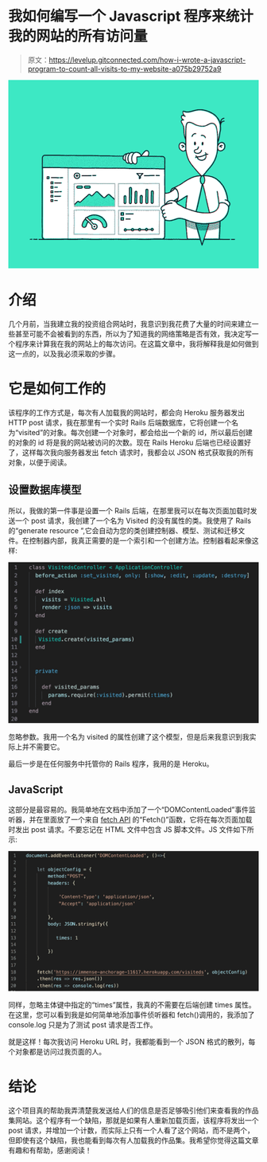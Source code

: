 # 我如何编写一个 Javascript 程序来统计我的网站的所有访问量

> 原文：<https://levelup.gitconnected.com/how-i-wrote-a-javascript-program-to-count-all-visits-to-my-website-a075b29752a9>

![](img/02e42b23707f25dfe4a52dc57bb51b2b.png)

# 介绍

几个月前，当我建立我的投资组合网站时，我意识到我花费了大量的时间来建立一些甚至可能不会被看到的东西，所以为了知道我的网络策略是否有效，我决定写一个程序来计算我在我的网站上的每次访问。在这篇文章中，我将解释我是如何做到这一点的，以及我必须采取的步骤。

# 它是如何工作的

该程序的工作方式是，每次有人加载我的网站时，都会向 Heroku 服务器发出 HTTP post 请求，我在那里有一个实时 Rails 后端数据库，它将创建一个名为“visited”的对象。每次创建一个对象时，都会给出一个新的 id，所以最后创建的对象的 id 将是我的网站被访问的次数。现在 Rails Heroku 后端也已经设置好了，这样每次我向服务器发出 fetch 请求时，我都会以 JSON 格式获取我的所有对象，以便于阅读。

## 设置数据库模型

所以，我做的第一件事是设置一个 Rails 后端，在那里我可以在每次页面加载时发送一个 post 请求，我创建了一个名为 Visited 的没有属性的类。我使用了 Rails 的“generate resource ”,它会自动为您的类创建控制器、模型、测试和迁移文件。在控制器内部，我真正需要的是一个索引和一个创建方法。控制器看起来像这样:

![](img/f869ad80eeb1d761693715eb3b5df6ec.png)

忽略参数。我用一个名为 visited 的属性创建了这个模型，但是后来我意识到我实际上并不需要它。

最后一步是在任何服务中托管你的 Rails 程序，我用的是 Heroku。

## JavaScript

这部分是最容易的。我简单地在文档中添加了一个“DOMContentLoaded”事件监听器，并在里面放了一个来自 [fetch API](https://developer.mozilla.org/en-US/docs/Web/API/Fetch_API/Using_Fetch) 的“Fetch()”函数，它将在每次页面加载时发出 post 请求。不要忘记在 HTML 文件中包含 JS 脚本文件。JS 文件如下所示:

![](img/fdeb2a6e7cfb9f6175bbb8d38e310b85.png)

同样，忽略主体键中指定的“times”属性，我真的不需要在后端创建 times 属性。在这里，您可以看到我是如何简单地添加事件侦听器和 fetch()调用的，我添加了 console.log 只是为了测试 post 请求是否工作。

就是这样！每次我访问 Heroku URL 时，我都能看到一个 JSON 格式的散列，每个对象都是访问过我页面的人。

# 结论

这个项目真的帮助我弄清楚我发送给人们的信息是否足够吸引他们来查看我的作品集网站。这个程序有一个缺陷，那就是如果有人重新加载页面，该程序将发出一个 post 请求，并增加一个计数，而实际上只有一个人看了这个网站，而不是两个，但即使有这个缺陷，我也能看到每次有人加载我的作品集。我希望你觉得这篇文章有趣和有帮助，感谢阅读！